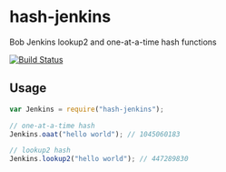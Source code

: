 hash-jenkins
============

Bob Jenkins lookup2 and one-at-a-time hash functions

[![Build Status](https://travis-ci.org/jseidelin/hash-jenkins.svg?branch=master)](https://travis-ci.org/jseidelin/hash-jenkins)

## Usage

```javascript
var Jenkins = require("hash-jenkins");

// one-at-a-time hash
Jenkins.oaat("hello world"); // 1045060183

// lookup2 hash
Jenkins.lookup2("hello world"); // 447289830
```